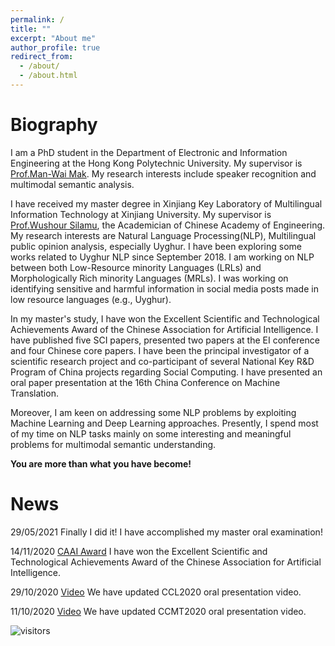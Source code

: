 ```yaml
---
permalink: /
title: ""
excerpt: "About me"
author_profile: true
redirect_from: 
  - /about/
  - /about.html
---
```


Biography
======
I am a PhD student in the Department of Electronic and Information Engineering at the Hong Kong Polytechnic University. My supervisor is [Prof.Man-Wai Mak](http://www.eie.polyu.edu.hk/~mwmak/). My research interests include speaker recognition and multimodal semantic analysis.

I have received my master degree in Xinjiang Key Laboratory of Multilingual Information Technology at Xinjiang University. My supervisor is [Prof.Wushour Silamu](http://it.xju.edu.cn/info/1142/1361.htm), the Academician of Chinese Academy of Engineering. My research interests are Natural Language Processing(NLP), Multilingual public opinion analysis, especially Uyghur. I have been exploring some works related to Uyghur NLP since September 2018. I am working on NLP between both Low-Resource minority Languages (LRLs) and Morphologically Rich minority Languages (MRLs). I was working on identifying sensitive and harmful information in social media posts made in low resource languages (e.g., Uyghur).

In my master's study, I have won the Excellent Scientific and Technological Achievements Award of the Chinese Association for Artificial Intelligence. I have published five SCI papers, presented two papers at the EI conference and four Chinese core papers. I have been the principal investigator of a scientific research project and co-participant of several National Key R&D Program of China projects regarding Social Computing. I have presented an oral paper presentation at the 16th China Conference on Machine Translation.

Moreover, I am keen on addressing some NLP problems by exploiting Machine Learning and Deep Learning approaches. Presently, I spend most of my time on NLP tasks mainly on some interesting and meaningful problems for multimodal semantic understanding.

**You are more than what you have become!**

News
======
29/05/2021 Finally I did it! I have accomplished my master oral examination!

14/11/2020 [CAAI Award](https://mp.weixin.qq.com/s/HgcGxSYnunYZaDQIU7Tjuw) I have won the Excellent Scientific and Technological Achievements Award of the Chinese Association for Artificial Intelligence.

29/10/2020 [Video](https://hub.baai.ac.cn/view/3391) We have updated CCL2020 oral presentation video.

11/10/2020 [Video](https://www.bilibili.com/video/BV1PD4y197ma?p=6) We have updated CCMT2020 oral presentation video.

![visitors](https://visitor-badge.glitch.me/badge?page_id=shanmon110.github.io)
<script type="text/javascript" id="clustrmaps" src="//clustrmaps.com/map_v2.js?d=OAgNznmdz5Fw3L7FYL-Pj_2xqMjFZiO76BaC6AWvMzs&cl=ffffff&w=a"></script>


